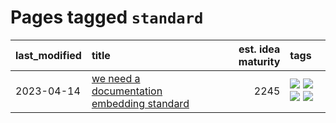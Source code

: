 # Pages tagged `standard`

|last_modified|title|est. idea maturity|tags
|:---|:---|---:|:---|
|2023-04-14|[we need a documentation embedding standard](../doc-embed-standard.md)|2245|[![](https://img.shields.io/badge/tag-accessibility-fe4dc)](../tags/accessibility.md) [![](https://img.shields.io/badge/tag-documentation-759071)](../tags/documentation.md) [![](https://img.shields.io/badge/tag-standard-7a219d)](../tags/standard.md) [![](https://img.shields.io/badge/tag-tooling-d5ffe)](../tags/tooling.md)|